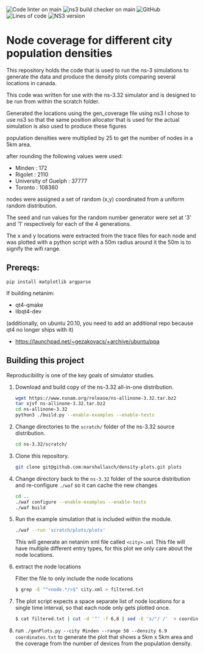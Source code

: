 ![Code linter on main](https://img.shields.io/github/workflow/status/marshallasch/density-plots/Clang-format/main?style=plastic)
![ns3 build checker on main](https://img.shields.io/github/workflow/status/marshallasch/density-plots/build-ns3/main?style=plastic)
![GitHub](https://img.shields.io/github/license/marshallasch/density-plots?style=plastic)
![Lines of code](https://img.shields.io/tokei/lines/github/marshallasch/density-plots?style=plastic)
![NS3 version](https://img.shields.io/badge/NS--3-3.32-blueviolet?style=plastic)

# Node coverage for different city population densities

This repository holds the code that is used to run the ns-3 simulations to generate the data and produce the density plots comparing several locations in canada.

This code was written for use with the ns-3.32 simulator and is designed to be run from within the scratch folder. 


Generated the locations using the gen_coverage file using ns3
I chose to use ns3 so that the same position allocator that is used for the actual simulation is also used to produce these figures


population densities were multiplied by 25 to get the number of nodes in a 5km area.

after rounding the following values were used:
- Minden  : 172
- Rigolet : 2110
- University of Guelph : 37777
- Toronto : 108360

nodes were assigned a set of random (x,y) coordinated from a uniform random distribution.

The seed and run values for the random number generator were set at '3' and '1' respectively for each of the 4 generations.

The x and y locations were extracted from the trace files for each node and was plotted with a python script with a 50m radius around it
the 50m is to signify the wifi range.


## Prereqs:

`pip install matplotlib argparse`


If building netanim:
- qt4-qmake
- libqt4-dev

(additionally, on ubuntu 20.10, you need to add an additional repo because qt4 no longer ships with it)
- https://launchpad.net/~gezakovacs/+archive/ubuntu/ppa

## Building this project

Reproducibility is one of the key goals of simulator studies.

 1. Download and build copy of the ns-3.32 all-in-one distribution.

    ```sh
    wget https://www.nsnam.org/release/ns-allinone-3.32.tar.bz2
    tar xjvf ns-allinone-3.32.tar.bz2
    cd ns-allinone-3.32
    python3 ./build.py --enable-examples --enable-tests
    ```

 2. Change directories to the `scratch/` folder of the ns-3.32 source
    distribution.

    ```sh
    cd ns-3.32/scratch/
    ```

 3. Clone this repository.

    ```sh
    git clone git@github.com:marshallasch/density-plots.git plots
    ```

4. Change directory back to the `ns-3.32` folder of the source distribution
   and re-configure `./waf` so it can cache the new changes

   ```sh
   cd ..
   ./waf configure --enable-examples --enable-tests
   ./waf build
   ```

5. Run the example simulation that is included within the module.

   ```sh
   ./waf --run 'scratch/plots/plots'
   ```
   
   This will generate an netanim xml file called `<city>.xml`
   This file will have multiple different entry types, for this plot we only care about the node locations. 

6. extract the node locations

   Filter the file to only include the node locations

   ```bash
   $ grep -E "^<node.*/>$" city.xml > filtered.txt
   ```

7. The plot script expects a space separate list of node locations for a single time interval, so that each node only gets plotted once. 

   ```bash
   $ cat filtered.txt | cut -d '"' -f 6,8 | sed -E 's/"/ /'  > coordinates.txt
   ```

7. run `./genPlots.py --city Minden --range 50 --density 6.9 coordinates.txt` to generate the plot that shows a 5km x 5km area and the coverage from the number of devices from the population density.
